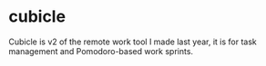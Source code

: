 # cubicle
Cubicle is v2 of the remote work tool I made last year, it is for task management and Pomodoro-based work sprints.
